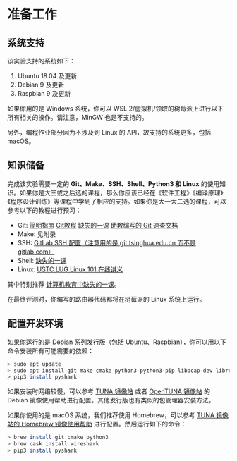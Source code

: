 # 准备工作

## 系统支持

该实验支持的系统如下：

1. Ubuntu 18.04 及更新
2. Debian 9 及更新
3. Raspbian 9 及更新

如果你用的是 Windows 系统，你可以 WSL 2/虚拟机/领取的树莓派上进行以下所有相关的操作。请注意，MinGW 也是不支持的。

另外，编程作业部分因为不涉及到 Linux 的 API，故支持的系统更多，包括 macOS。

## 知识储备

完成该实验需要一定的 **Git、Make、SSH、Shell、Python3 和 Linux** 的使用知识。如果你是大三或之后选的课程，那么你应该已经在《软件工程》《编译原理》《程序设计训练》等课程中学到了相应的支持。如果你是大一大二选的课程，可以参考以下的教程进行预习：

- Git: [简明指南](https://rogerdudler.github.io/git-guide/index.zh.html) [Git教程](https://www.liaoxuefeng.com/wiki/896043488029600) [缺失的一课](https://missing-semester-cn.github.io/2020/version-control/) [助教编写的 Git 速查文档](https://circuitcoder.github.io/Orange-ECC/ecc/git/)
- Make: 见附录
- SSH: [GitLab SSH 配置（注意用的是 git.tsinghua.edu.cn 而不是 gitlab.com）](https://www.yiibai.com/gitlab/gitlab_ssh_key_setup.html)
- Shell: [缺失的一课](https://missing-semester-cn.github.io/2020/command-line/)
- Linux: [USTC LUG Linux 101 在线讲义](https://101.lug.ustc.edu.cn/)

其中特别推荐 [计算机教育中缺失的一课](https://missing-semester-cn.github.io/)。

在最终评测时，你编写的路由器代码都将在树莓派的 Linux 系统上运行。

## 配置开发环境

如果你运行的是 Debian 系列发行版（包括 Ubuntu、Raspbian），你可以用以下命令安装所有可能需要的依赖：

```bash
> sudo apt update
> sudo apt install git make cmake python3 python3-pip libpcap-dev libreadline-dev libncurses-dev wireshark tshark iproute2 g++
> pip3 install pyshark
```

如果安装时网络较慢，可以参考 [TUNA 镜像站](https://mirrors.tuna.tsinghua.edu.cn/help/debian/) 或者 [OpenTUNA 镜像站](https://opentuna.cn/help/debian) 的 Debian 镜像使用帮助进行配置。其他发行版也有类似的包管理器安装方法。

如果你使用的是 macOS 系统，我们推荐使用 Homebrew，可以参考 [TUNA 镜像站的 Homebrew 镜像使用帮助](https://mirrors.tuna.tsinghua.edu.cn/help/homebrew/) 进行配置。然后运行如下的命令：

```bash
> brew install git cmake python3
> brew cask install wireshark
> pip3 install pyshark
```
